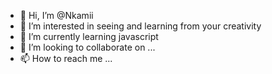 - 👋 Hi, I’m @Nkamii
- 👀 I’m interested in seeing and learning from your creativity
- 🌱 I’m currently learning javascript
- 💞️ I’m looking to collaborate on ...
- 📫 How to reach me ...

<!---
Nkamii/Nkamii is a ✨ special ✨ repository because its `README.md` (this file) appears on your GitHub profile.
You can click the Preview link to take a look at your changes.
--->
